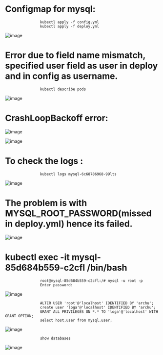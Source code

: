 # Configmap for mysql:

                    kubectl apply -f config.yml
                    kubectl apply -f deploy.yml

![image](https://user-images.githubusercontent.com/54719289/115082929-94c8c700-9efe-11eb-81b3-0123d67c7eb4.png)

# Error due to field name mismatch, specified user field as user in deploy and in config as username.

                    kubectl describe pods
![image](https://user-images.githubusercontent.com/54719289/115083227-f852f480-9efe-11eb-80e4-366c44a2b578.png)

# CrashLoopBackoff error:

![image](https://user-images.githubusercontent.com/54719289/115083357-1fa9c180-9eff-11eb-872a-2421e95e36e0.png)

![image](https://user-images.githubusercontent.com/54719289/115083635-9a72dc80-9eff-11eb-8ca1-dfa1a331e26d.png)

# To check the logs : 
                    kubectl logs mysql-6c68786968-99lts

![image](https://user-images.githubusercontent.com/54719289/115084752-34875480-9f01-11eb-8a79-7a577f0891a0.png)
# The problem is with MYSQL_ROOT_PASSWORD(missed in deploy.yml) hence its failed.

![image](https://user-images.githubusercontent.com/54719289/115085010-a19aea00-9f01-11eb-9453-46fcf6234e2b.png)

# kubectl exec -it mysql-85d684b559-c2cfl /bin/bash

                    root@mysql-85d684b559-c2cfl:/# mysql -u root -p
                    Enter password:

![image](https://user-images.githubusercontent.com/54719289/115086985-41a64280-9f05-11eb-9d24-7a629bf6c8e4.png)

                    ALTER USER 'root'@'localhost' IDENTIFIED BY 'archu';
                    create user 'loga'@'localhost' IDENTIFIED BY 'archu';
                    GRANT ALL PRIVILEGES ON *.* TO 'loga'@'localhost' WITH GRANT OPTION;
                    select host,user from mysql.user;

![image](https://user-images.githubusercontent.com/54719289/115087288-cbeea680-9f05-11eb-9582-d81bb0355300.png)

                    show databases

![image](https://user-images.githubusercontent.com/54719289/115087682-85e61280-9f06-11eb-98cd-23f5eba35302.png)

          


